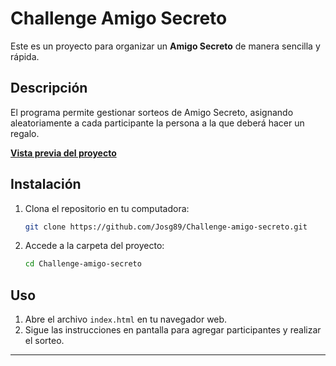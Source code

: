 # Challenge Amigo Secreto 

Este es un proyecto para organizar un **Amigo Secreto** de manera sencilla y rápida.  

##  Descripción  

El programa permite gestionar sorteos de Amigo Secreto, asignando aleatoriamente a cada participante la persona a la que deberá hacer un regalo.  

**[Vista previa del proyecto](https://josg89.github.io/Challenge-amigo-secreto/)**  
 
##  Instalación  

1. Clona el repositorio en tu computadora:  
   ```bash
   git clone https://github.com/Josg89/Challenge-amigo-secreto.git
   ```
2. Accede a la carpeta del proyecto:  
   ```bash
   cd Challenge-amigo-secreto
   ```

##  Uso  

1. Abre el archivo `index.html` en tu navegador web.  
2. Sigue las instrucciones en pantalla para agregar participantes y realizar el sorteo.  

---

